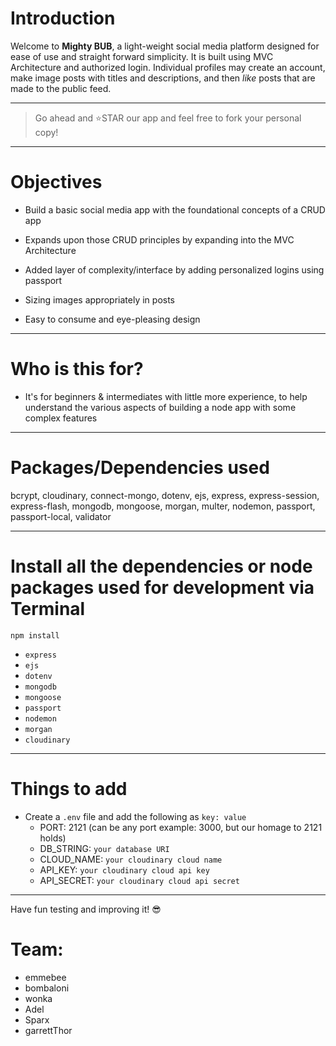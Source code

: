 # Introduction

Welcome to **Mighty BUB**, a light-weight social media platform designed for ease of use and straight forward simplicity.  It is built using MVC Architecture and authorized login.  Individual profiles may create an account, make image posts with titles and descriptions, and then *like* posts that are made to the public feed.

---

> Go ahead and ⭐STAR our app and feel free to fork your personal copy!

---

# Objectives

- Build a basic social media app with the foundational concepts of a CRUD app

- Expands upon those CRUD principles by expanding into the MVC Architecture

- Added layer of complexity/interface by adding personalized logins using passport 

- Sizing images appropriately in posts

- Easy to consume and eye-pleasing design

---

# Who is this for? 

- It's for beginners & intermediates with little more experience, to help understand the various aspects of building a node app with some complex features

---

# Packages/Dependencies used 

bcrypt, cloudinary, connect-mongo, dotenv, ejs, express, express-session, express-flash, mongodb, mongoose, morgan, multer, nodemon, passport, passport-local, validator

---

# Install all the dependencies or node packages used for development via Terminal

`npm install`
- `express`
- `ejs`
- `dotenv`
- `mongodb`
- `mongoose`
- `passport`
- `nodemon`
- `morgan`
- `cloudinary`


---

# Things to add

- Create a `.env` file and add the following as `key: value` 
  - PORT: 2121 (can be any port example: 3000, but our homage to 2121 holds)
  - DB_STRING: `your database URI` 
  - CLOUD_NAME: `your cloudinary cloud name`
  - API_KEY: `your cloudinary cloud api key`
  - API_SECRET: `your cloudinary cloud api secret`
 ---
 
 Have fun testing and improving it! 😎

# Team:

  - emmebee
  - bombaloni
  - wonka
  - Adel
  - Sparx
  - garrettThor